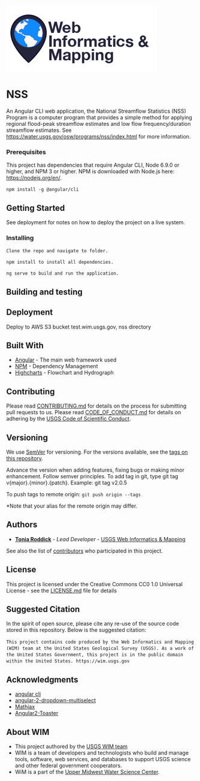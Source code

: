 ![WiM](wimlogo.png)


# NSS

An Angular CLI web application, the National Streamflow Statistics (NSS) Program is a computer program that provides a simple method for 
applying regional flood-peak streamflow estimates and low flow frequency/duration streamflow estimates. See https://water.usgs.gov/osw/programs/nss/index.html
for more information.

### Prerequisites

This project has dependencies that require Angular CLI, Node 6.9.0  or higher, and NPM 3 or higher. NPM is downloaded with Node.js here: https://nodejs.org/en/.

```
npm install -g @angular/cli

```

## Getting Started

See deployment for notes on how to deploy the project on a live system.

### Installing

```
Clone the repo and navigate to folder.
```

```
npm install to install all dependencies.
```

```
ng serve to build and run the application.
```

## Building and testing


## Deployment

Deploy to AWS S3 bucket test.wim.usgs.gov, nss directory

## Built With

* [Angular](https://angular.io/) - The main web framework used
* [NPM](https://www.npmjs.com/) - Dependency Management
* [Highcharts](https://www.highcharts.com/products/highcharts/) - Flowchart and Hydrograph

## Contributing

Please read [CONTRIBUTING.md]() for details on the process for submitting pull requests to us. Please read [CODE_OF_CONDUCT.md]() for details on adhering by the [USGS Code of Scientific Conduct](https://www2.usgs.gov/fsp/fsp_code_of_scientific_conduct.asp).

## Versioning

We use [SemVer](http://semver.org/) for versioning. For the versions available, see the [tags on this repository](https://github.com/your/project/tags). 

Advance the version when adding features, fixing bugs or making minor enhancement. Follow semver principles. To add tag in git, type git tag v{major}.{minor}.{patch}. Example: git tag v2.0.5

To push tags to remote origin: `git push origin --tags`

*Note that your alias for the remote origin may differ.

## Authors

* **[Tonia Roddick](https://www.usgs.gov/staff-profiles/tonia-m-roddick)**  - *Lead Developer* - [USGS Web Informatics & Mapping](https://wim.usgs.gov/)

See also the list of [contributors](https://github.com/USGS-WiM/NSS/graphs/contributors) who participated in this project.

## License

This project is licensed under the Creative Commons CC0 1.0 Universal License - see the [LICENSE.md](LICENSE.md) file for details

## Suggested Citation
In the spirit of open source, please cite any re-use of the source code stored in this repository. Below is the suggested citation:

`This project contains code produced by the Web Informatics and Mapping (WIM) team at the United States Geological Survey (USGS). As a work of the United States Government, this project is in the public domain within the United States. https://wim.usgs.gov`


## Acknowledgments

* [angular cli](https://angular.io/)
* [angular-2-dropdown-multiselect](http://softsimon.github.io/angular-2-dropdown-multiselect/)
* [Mathjax](https://www.mathjax.org/)
* [Angular2-Toaster](https://github.com/stabzs/Angular2-Toaster)


## About WIM
* This project authored by the [USGS WIM team](https://wim.usgs.gov)
* WIM is a team of developers and technologists who build and manage tools, software, web services, and databases to support USGS science and other federal government cooperators.
* WiM is a part of the [Upper Midwest Water Science Center](https://www.usgs.gov/centers/wisconsin-water-science-center).
